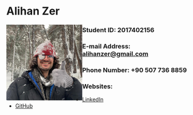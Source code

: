 # Alihan Zer

<img src="pp.jpg" alt="Alihan Zer" width="200" style="float: left"/>



### Student ID: 2017402156

### E-mail Address: alihanzer@gmail.com

### Phone Number: +90 507 736 8859

### Websites:

* [LinkedIn](https://www.linkedin.com/in/alihan-zer/)
* [GitHub](https://github.com/alihanzer)